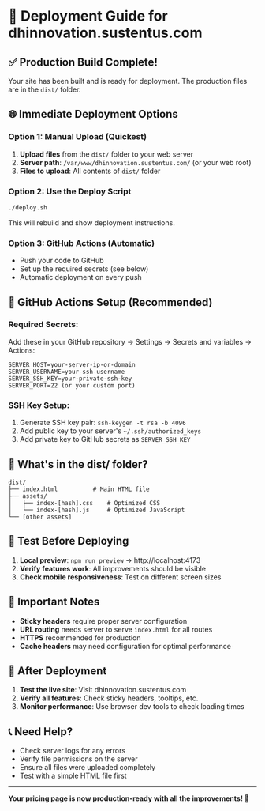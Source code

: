 # 🚀 Deployment Guide for dhinnovation.sustentus.com

## ✅ **Production Build Complete!**

Your site has been built and is ready for deployment. The production files are in the `dist/` folder.

## 🌐 **Immediate Deployment Options**

### **Option 1: Manual Upload (Quickest)**
1. **Upload files** from the `dist/` folder to your web server
2. **Server path**: `/var/www/dhinnovation.sustentus.com/` (or your web root)
3. **Files to upload**: All contents of `dist/` folder

### **Option 2: Use the Deploy Script**
```bash
./deploy.sh
```
This will rebuild and show deployment instructions.

### **Option 3: GitHub Actions (Automatic)**
- Push your code to GitHub
- Set up the required secrets (see below)
- Automatic deployment on every push

## 🔧 **GitHub Actions Setup (Recommended)**

### **Required Secrets:**
Add these in your GitHub repository → Settings → Secrets and variables → Actions:

```
SERVER_HOST=your-server-ip-or-domain
SERVER_USERNAME=your-ssh-username
SERVER_SSH_KEY=your-private-ssh-key
SERVER_PORT=22 (or your custom port)
```

### **SSH Key Setup:**
1. Generate SSH key pair: `ssh-keygen -t rsa -b 4096`
2. Add public key to your server's `~/.ssh/authorized_keys`
3. Add private key to GitHub secrets as `SERVER_SSH_KEY`

## 📁 **What's in the dist/ folder?**

```
dist/
├── index.html          # Main HTML file
├── assets/
│   ├── index-[hash].css    # Optimized CSS
│   └── index-[hash].js     # Optimized JavaScript
└── [other assets]
```

## 🧪 **Test Before Deploying**

1. **Local preview**: `npm run preview` → http://localhost:4173
2. **Verify features work**: All improvements should be visible
3. **Check mobile responsiveness**: Test on different screen sizes

## 🚨 **Important Notes**

- **Sticky headers** require proper server configuration
- **URL routing** needs server to serve `index.html` for all routes
- **HTTPS** recommended for production
- **Cache headers** may need configuration for optimal performance

## 🔄 **After Deployment**

1. **Test the live site**: Visit dhinnovation.sustentus.com
2. **Verify all features**: Check sticky headers, tooltips, etc.
3. **Monitor performance**: Use browser dev tools to check loading times

## 📞 **Need Help?**

- Check server logs for any errors
- Verify file permissions on the server
- Ensure all files were uploaded completely
- Test with a simple HTML file first

---

**Your pricing page is now production-ready with all the improvements! 🎉**
